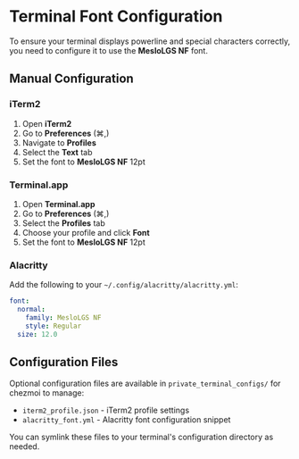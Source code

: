 # Terminal Font Configuration

To ensure your terminal displays powerline and special characters correctly, you need to configure it to use the **MesloLGS NF** font.

## Manual Configuration

### iTerm2

1. Open **iTerm2**
2. Go to **Preferences** (⌘,)
3. Navigate to **Profiles**
4. Select the **Text** tab
5. Set the font to **MesloLGS NF** 12pt

### Terminal.app

1. Open **Terminal.app**
2. Go to **Preferences** (⌘,)
3. Select the **Profiles** tab
4. Choose your profile and click **Font**
5. Set the font to **MesloLGS NF** 12pt

### Alacritty

Add the following to your `~/.config/alacritty/alacritty.yml`:

```yaml
font:
  normal:
    family: MesloLGS NF
    style: Regular
  size: 12.0
```

## Configuration Files

Optional configuration files are available in `private_terminal_configs/` for chezmoi to manage:

- `iterm2_profile.json` - iTerm2 profile settings
- `alacritty_font.yml` - Alacritty font configuration snippet

You can symlink these files to your terminal's configuration directory as needed.
